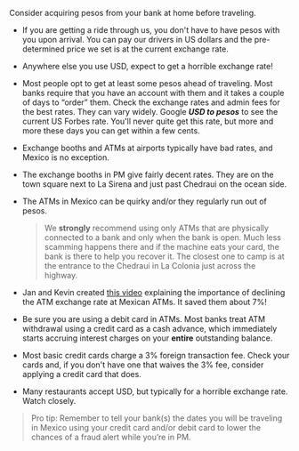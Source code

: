 Consider acquiring pesos from your bank at home before traveling.

- If you are getting a ride through us, you don't have to have pesos with you upon arrival. You can pay our drivers in US dollars and the pre-determined price we set is at the current exchange rate.

- Anywhere else you use USD, expect to get a horrible exchange rate!

- Most people opt to get at least some pesos ahead of traveling. Most banks require that you have an account with them and it takes a couple of days to “order” them. Check the exchange rates and admin fees for the best rates. They can vary widely. Google _**USD to pesos**_ to see the current US Forbes rate. You'll never quite get this rate, but more and more these days you can get within a few cents.

- Exchange booths and ATMs at airports typically have bad rates, and Mexico is no exception.

- The exchange booths in PM give fairly decent rates. They are on the town square next to La Sirena and just past Chedraui on the ocean side.

- The ATMs in Mexico can be quirky and/or they regularly run out of pesos.

  > We **strongly** recommend using only ATMs that are physically connected to a bank and only when the bank is open. Much less scamming happens there and if the machine eats your card, the bank is there to help you recover it. The closest one to camp is at the entrance to the Chedraui in La Colonia just across the highway.

- Jan and Kevin created [this video](https://drive.google.com/file/d/1Sv9yaOiukrbtHwA6jmgeaU8XfWdDO2d3/view?usp=drive_link) explaining the importance of declining the ATM exchange rate at Mexican ATMs. It saved them about 7%!

- Be sure you are using a debit card in ATMs. Most banks treat ATM withdrawal using a credit card as a cash advance, which immediately starts accruing interest charges on your **entire** outstanding balance.

- Most basic credit cards charge a 3% foreign transaction fee. Check your cards and, if you don't have one that waives the 3% fee, consider applying a credit card that does.

- Many restaurants accept USD, but typically for a horrible exchange rate. Watch closely.

> Pro tip: Remember to tell your bank(s) the dates you will be traveling in Mexico using your credit card and/or debit card to lower the chances of a fraud alert while you’re in PM.